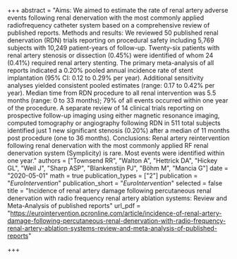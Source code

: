 +++
abstract = "Aims: We aimed to estimate the rate of renal artery adverse events following renal denervation with the most commonly applied radiofrequency catheter system based on a comprehensive review of published reports. Methods and results: We reviewed 50 published renal denervation (RDN) trials reporting on procedural safety including 5,769 subjects with 10,249 patient-years of follow-up. Twenty-six patients with renal artery stenosis or dissection (0.45%) were identified of whom 24 (0.41%) required renal artery stenting. The primary meta-analysis of all reports indicated a 0.20% pooled annual incidence rate of stent implantation (95% CI: 0.12 to 0.29% per year). Additional sensitivity analyses yielded consistent pooled estimates (range: 0.17 to 0.42% per year). Median time from RDN procedure to all renal intervention was 5.5 months (range: 0 to 33 months); 79% of all events occurred within one year of the procedure. A separate review of 14 clinical trials reporting on prospective follow-up imaging using either magnetic resonance imaging, computed tomography or angiography following RDN in 511 total subjects identified just 1 new significant stenosis (0.20%) after a median of 11 months post procedure (one to 36 months). Conclusions: Renal artery reintervention following renal denervation with the most commonly applied RF renal denervation system (Symplicity) is rare. Most events were identified within one year."
authors = ["Townsend RR", "Walton A", "Hettrick DA", "Hickey GL", "Weil J", "Sharp ASP", "Blankenstijn PJ", "Böhm M", "Mancia G"]
date = "2020-05-01"
math = true
publication_types = ["2"]
publication = "*EuroIntervention*"
publication_short = "*EuroIntervention*"
selected = false
title = "Incidence of renal artery damage following percutaneous renal denervation with radio frequency renal artery ablation systems: Review and Meta-Analysis of published reports"
url_pdf = "https://eurointervention.pcronline.com/article/incidence-of-renal-artery-damage-following-percutaneous-renal-denervation-with-radio-frequency-renal-artery-ablation-systems-review-and-meta-analysis-of-published-reports"

+++
